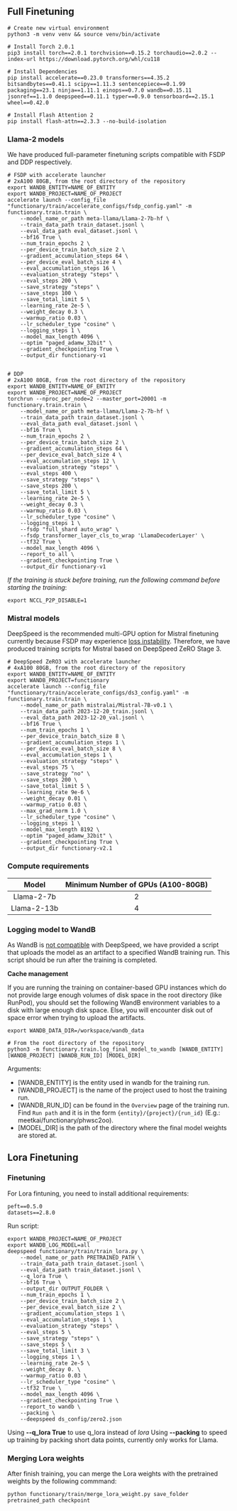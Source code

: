 ## Full Finetuning
```shell
# Create new virtual environment
python3 -m venv venv && source venv/bin/activate

# Install Torch 2.0.1
pip3 install torch==2.0.1 torchvision==0.15.2 torchaudio==2.0.2 --index-url https://download.pytorch.org/whl/cu118

# Install Dependencies
pip install accelerate==0.23.0 transformers==4.35.2 bitsandbytes==0.41.1 scipy==1.11.3 sentencepiece==0.1.99 packaging==23.1 ninja==1.11.1 einops==0.7.0 wandb==0.15.11 jsonref==1.1.0 deepspeed==0.11.1 typer==0.9.0 tensorboard==2.15.1 wheel==0.42.0

# Install Flash Attention 2
pip install flash-attn==2.3.3 --no-build-isolation
```

### Llama-2 models

We have produced full-parameter finetuning scripts compatible with FSDP and DDP respectively.

```shell
# FSDP with accelerate launcher
# 2xA100 80GB, from the root directory of the repository
export WANDB_ENTITY=NAME_OF_ENTITY
export WANDB_PROJECT=NAME_OF_PROJECT
accelerate launch --config_file "functionary/train/accelerate_configs/fsdp_config.yaml" -m functionary.train.train \
    --model_name_or_path meta-llama/Llama-2-7b-hf \
    --train_data_path train_dataset.jsonl \
    --eval_data_path eval_dataset.jsonl \
    --bf16 True \
    --num_train_epochs 2 \
    --per_device_train_batch_size 2 \
    --gradient_accumulation_steps 64 \
    --per_device_eval_batch_size 4 \
    --eval_accumulation_steps 16 \
    --evaluation_strategy "steps" \
    --eval_steps 200 \
    --save_strategy "steps" \
    --save_steps 100 \
    --save_total_limit 5 \
    --learning_rate 2e-5 \
    --weight_decay 0.3 \
    --warmup_ratio 0.03 \
    --lr_scheduler_type "cosine" \
    --logging_steps 1 \
    --model_max_length 4096 \
    --optim "paged_adamw_32bit" \
    --gradient_checkpointing True \
    --output_dir functionary-v1


# DDP
# 2xA100 80GB, from the root directory of the repository
export WANDB_ENTITY=NAME_OF_ENTITY
export WANDB_PROJECT=NAME_OF_PROJECT
torchrun --nproc_per_node=2 --master_port=20001 -m functionary.train.train \
    --model_name_or_path meta-llama/Llama-2-7b-hf \
    --train_data_path train_dataset.jsonl \
    --eval_data_path eval_dataset.jsonl \
    --bf16 True \
    --num_train_epochs 2 \
    --per_device_train_batch_size 2 \
    --gradient_accumulation_steps 64 \
    --per_device_eval_batch_size 4 \
    --eval_accumulation_steps 12 \
    --evaluation_strategy "steps" \
    --eval_steps 400 \
    --save_strategy "steps" \
    --save_steps 200 \
    --save_total_limit 5 \
    --learning_rate 2e-5 \
    --weight_decay 0.3 \
    --warmup_ratio 0.03 \
    --lr_scheduler_type "cosine" \
    --logging_steps 1 \
    --fsdp "full_shard auto_wrap" \
    --fsdp_transformer_layer_cls_to_wrap 'LlamaDecoderLayer' \
    --tf32 True \
    --model_max_length 4096 \
    --report_to all \
    --gradient_checkpointing True \
    --output_dir functionary-v1
```

*If the training is stuck before training, run the following command before starting the training*:

```shell
export NCCL_P2P_DISABLE=1
```

### Mistral models

DeepSpeed is the recommended multi-GPU option for Mistral finetuning currently because FSDP may experience [loss instability](https://github.com/huggingface/transformers/issues/26498). Therefore, we have produced training scripts for Mistral based on DeepSpeed ZeRO Stage 3.

```shell
# DeepSpeed ZeRO3 with accelerate launcher
# 4xA100 80GB, from the root directory of the repository
export WANDB_ENTITY=NAME_OF_ENTITY
export WANDB_PROJECT=functionary
accelerate launch --config_file "functionary/train/accelerate_configs/ds3_config.yaml" -m functionary.train.train \
    --model_name_or_path mistralai/Mistral-7B-v0.1 \
    --train_data_path 2023-12-20_train.jsonl \
    --eval_data_path 2023-12-20_val.jsonl \
    --bf16 True \
    --num_train_epochs 1 \
    --per_device_train_batch_size 8 \
    --gradient_accumulation_steps 1 \
    --per_device_eval_batch_size 8 \
    --eval_accumulation_steps 1 \
    --evaluation_strategy "steps" \
    --eval_steps 75 \
    --save_strategy "no" \
    --save_steps 200 \
    --save_total_limit 5 \
    --learning_rate 9e-6 \
    --weight_decay 0.01 \
    --warmup_ratio 0.03 \
    --max_grad_norm 1.0 \
    --lr_scheduler_type "cosine" \
    --logging_steps 1 \
    --model_max_length 8192 \
    --optim "paged_adamw_32bit" \
    --gradient_checkpointing True \
    --output_dir functionary-v2.1
```

### Compute requirements

| Model    | Minimum Number of GPUs (A100-80GB) |
| :--------: | :-------: |
| Llama-2-7b  | 2 |
| Llama-2-13b | 4 |

### Logging model to WandB

As WandB is [not compatible](https://github.com/huggingface/accelerate/issues/1845) with DeepSpeed, we have provided a script that uploads the model as an artifact to a specified WandB training run. This script should be run after the training is completed.

**Cache management**

If you are running the training on container-based GPU instances which do not provide large enough volumes of disk space in the root directory (like RunPod), you should set the following WandB environment variables to a disk with large enough disk space. Else, you will encounter disk out of space error when trying to upload the artifacts.

```shell
export WANDB_DATA_DIR=/workspace/wandb_data
```

```shell
# From the root directory of the repository
python3 -m functionary.train.log_final_model_to_wandb [WANDB_ENTITY] [WANDB_PROJECT] [WANDB_RUN_ID] [MODEL_DIR]
```

Arguments:

- [WANDB_ENTITY] is the entity used in wandb for the training run.
- [WANDB_PROJECT] is the name of the project used to host the training run.
- [WANDB_RUN_ID] can be found in the `Overview` page of the training run. Find `Run path` and it is in the form `{entity}/{project}/{run_id}` (E.g.: meetkai/functionary/phwsc2oo).
- [MODEL_DIR] is the path of the directory where the final model weights are stored at.

## Lora Finetuning
### Finetuning
For Lora fintuning, you need to install additional requirements:

```
peft==0.5.0
datasets==2.8.0
```
Run script:

```shell
export WANDB_PROJECT=NAME_OF_PROJECT
export WANDB_LOG_MODEL=all
deepspeed functionary/train/train_lora.py \
    --model_name_or_path PRETRAINED_PATH \
    --train_data_path train_dataset.jsonl \
    --eval_data_path train_dataset.jsonl \
    --q_lora True \
    --bf16 True \
    --output_dir OUTPUT_FOLDER \
    --num_train_epochs 1 \
    --per_device_train_batch_size 2 \
    --per_device_eval_batch_size 2 \
    --gradient_accumulation_steps 1 \
    --eval_accumulation_steps 1 \
    --evaluation_strategy "steps" \
    --eval_steps 5 \
    --save_strategy "steps" \
    --save_steps 5 \
    --save_total_limit 3 \
    --logging_steps 1 \
    --learning_rate 2e-5 \
    --weight_decay 0. \
    --warmup_ratio 0.03 \
    --lr_scheduler_type "cosine" \
    --tf32 True \
    --model_max_length 4096 \
    --gradient_checkpointing True \
    --report_to wandb \
    --packing \
    --deepspeed ds_config/zero2.json
```

Using **--q_lora True** to use q_lora instead of *lora*
Using **--packing** to speed up training by packing short data points, currently only works for Llama.

### Merging Lora weights
After finish training, you can merge the Lora weights with the pretrained weights by the following commmand:
```shell
python functionary/train/merge_lora_weight.py save_folder pretrained_path checkpoint
```